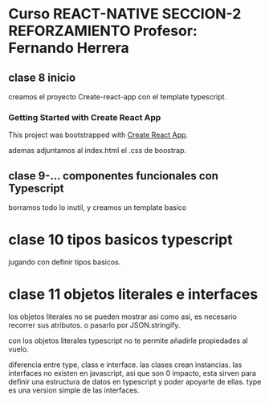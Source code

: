 # Curso REACT-NATIVE SECCION-2 REFORZAMIENTO Profesor: Fernando Herrera

## clase 8 inicio

creamos el proyecto Create-react-app con el template typescript.
### Getting Started with Create React App
This project was bootstrapped with [Create React App](https://github.com/facebook/create-react-app).

ademas adjuntamos al index.html el .css de boostrap.

## clase 9-... componentes funcionales con Typescript
borramos todo lo inutil, y creamos un template basico

# clase 10 tipos basicos typescript
jugando con definir tipos basicos.

# clase 11 objetos literales e interfaces

los objetos literales no se pueden mostrar asi como asi, es necesario recorrer sus atributos. o pasarlo por JSON.stringify.

con los objetos literales typescript no te permite añadirle propiedades al vuelo.

diferencia entre type, class e interface.
las clases crean instancias.
las interfaces no existen en javascript, asi que son 0 impacto, esta sirven para definir una estructura de datos en typescript y poder apoyarte de ellas.
type es una version simple de las interfaces.


